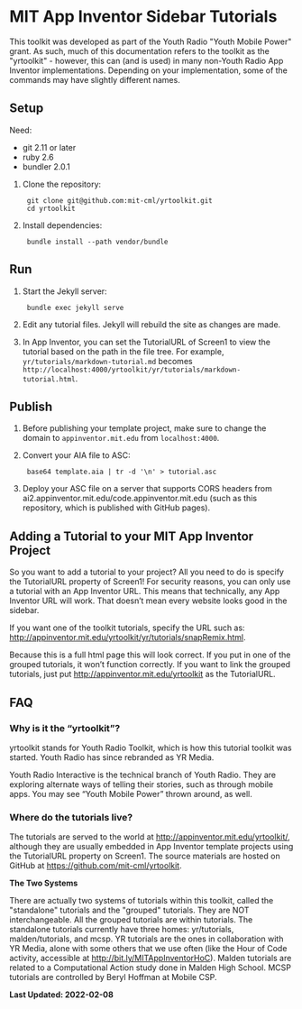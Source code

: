 # MIT App Inventor Sidebar Tutorials

This toolkit was developed as part of the Youth Radio "Youth Mobile Power" grant. As such, much of this documentation refers to the toolkit as the "yrtoolkit" - however, this can (and is used) in many non-Youth Radio App Inventor implementations. Depending on your implementation, some of the commands may have slightly different names.

## Setup

Need:

* git 2.11 or later
* ruby 2.6
* bundler 2.0.1

1. Clone the repository:

        git clone git@github.com:mit-cml/yrtoolkit.git
        cd yrtoolkit

2. Install dependencies:

        bundle install --path vendor/bundle

## Run

1. Start the Jekyll server:

        bundle exec jekyll serve

2. Edit any tutorial files. Jekyll will rebuild the site as changes are made.
3. In App Inventor, you can set the TutorialURL of Screen1 to view the tutorial based on the path in the file tree. For example, `yr/tutorials/markdown-tutorial.md` becomes `http://localhost:4000/yrtoolkit/yr/tutorials/markdown-tutorial.html`.

## Publish

1. Before publishing your template project, make sure to change the domain to `appinventor.mit.edu` from `localhost:4000`.
2. Convert your AIA file to ASC:

        base64 template.aia | tr -d '\n' > tutorial.asc

3. Deploy your ASC file on a server that supports CORS headers from ai2.appinventor.mit.edu/code.appinventor.mit.edu (such as this repository, which is published with GitHub pages).

## Adding a Tutorial to your MIT App Inventor Project

So you want to add a tutorial to your project? All you need to do is specify the TutorialURL property of Screen1! For security reasons, you can only use a tutorial with an App Inventor URL. This means that technically, any App Inventor URL will work. That doesn’t mean every website looks good in the sidebar.

If you want one of the toolkit tutorials, specify the URL such as: http://appinventor.mit.edu/yrtoolkit/yr/tutorials/snapRemix.html.

Because this is a full html page this will look correct. If you put in one of the grouped tutorials, it won’t function correctly. If you want to link the grouped tutorials, just put http://appinventor.mit.edu/yrtoolkit as the TutorialURL.

## FAQ

### Why is it the “yrtoolkit”?

yrtoolkit stands for Youth Radio Toolkit, which is how this tutorial toolkit was started. Youth Radio has since rebranded as YR Media.

Youth Radio Interactive is the technical branch of Youth Radio. They are exploring alternate ways of telling their stories, such as through mobile apps. You may see “Youth Mobile Power” thrown around, as well.

### Where do the tutorials live?

The tutorials are served to the world at http://appinventor.mit.edu/yrtoolkit/, although they are usually embedded in App Inventor template projects using the TutorialURL property on Screen1. The source materials are hosted on GitHub at https://github.com/mit-cml/yrtoolkit.

**The Two Systems**

There are actually two systems of tutorials within this toolkit, called the "standalone" tutorials and the "grouped" tutorials. They are NOT interchangeable. All the grouped tutorials are within tutorials. The standalone tutorials currently have three homes: yr/tutorials, malden/tutorials, and mcsp. YR tutorials are the ones in collaboration with YR Media, alone with some others that we use often (like the Hour of Code activity, accessible at http://bit.ly/MITAppInventorHoC). Malden tutorials are related to a Computational Action study done in Malden High School. MCSP tutorials are controlled by Beryl Hoffman at Mobile CSP. </p>

**Last Updated: 2022-02-08**
